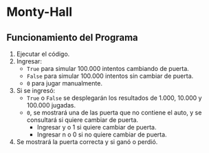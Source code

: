 # Monty-Hall

## Funcionamiento del Programa

1. Ejecutar el código.
2. Ingresar:
    - `True` para simular 100.000 intentos cambiando de puerta.
    - `False` para simular 100.000 intentos sin cambiar de puerta.
    - `0` para jugar manualmente.
3. Si se ingresó:
     - `True` o `False` se desplegarán los resultados de 1.000, 10.000 y 100.000 jugadas.
     - `0`, se mostrará una de las puerta que no contiene el auto, y se consultará si quiere cambiar de puerta.
       - Ingresar y o 1 si quiere cambiar de puerta.
       - Ingresar n o 0 si no quiere cambiar de puerta.
4. Se mostrará la puerta correcta y si ganó o perdió.

